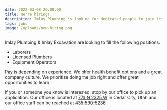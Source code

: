 ```yaml
---
date: 2022-03-08 20:00:00
title: We're hiring!
description: Imlay Plumbing is looking for dedicated people to join its growing team.
tags: jobs
image: /uploads/now-hiring.png
---
```


Imlay Plumbing &amp; Imlay Excavation are looking to fill the following positions:

- Laborers
- Licensed Plumbers
- Equipment Operators

Pay is depending on experience. We offer health benefit options and a great company culture. We prioritize doing the job right and offer great opportunities to learn.

If you or someone you know is interested, stop by our office to pick up an application. Our office is located at [779 N 2325 W](https://goo.gl/maps/Mzhg1aPNp7tosZn4A) in Cedar City, Utah and our office staff can be reached at [435-590-5236](tel:+14355905236). 